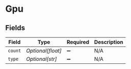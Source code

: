 # Gpu


## Fields

| Field              | Type               | Required           | Description        |
| ------------------ | ------------------ | ------------------ | ------------------ |
| `count`            | *Optional[float]*  | :heavy_minus_sign: | N/A                |
| `type`             | *Optional[str]*    | :heavy_minus_sign: | N/A                |